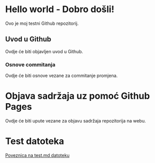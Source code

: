# Hello world - Dobro došli!
Ovo je moj testni Github repozitorij.

## Uvod u Github

Ovdje će biti objavljen uvod u Github.

### Osnove commitanja

Ovdje će biti osnove vezane za commitanje promjena.

# Objava sadržaja uz pomoć Github Pages

Ovdje će biti upute vezane za objavu sadržaja repozitorija na webu.

# Test datoteka

[Poveznica na test.md datoteku](test.md)
